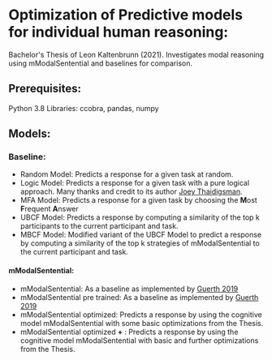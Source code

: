 # Optimization of Predictive models for individual human reasoning:
Bachelor's Thesis of Leon Kaltenbrunn (2021). Investigates modal reasoning using mModalSentential and baselines for
comparison.

## Prerequisites:
Python 3.8 Libraries: ccobra, pandas, numpy

## Models:
### Baseline:
- Random Model: Predicts a response for a given task at random.
- Logic Model: Predicts a response for a given task with a pure logical approach. Many thanks and credit to its author [Joey Thaidigsman](https://github.com/joeytman/Modal_Logic_Tableaux_Solver "Logic Solver").
- MFA Model: Predicts a response for a given task by choosing the **M**ost **F**requent **A**nswer
- UBCF Model: Predicts a response by computing a similarity of the top k participants to the current participant and task.
- MBCF Model: Modified variant of the UBCF Model to predict a response by computing a similarity of the top k strategies of mModalSentential to the current participant and task.



#### mModalSentential:
- mModalSentential: As a baseline as implemented by [Guerth 2019](https://github.com/CognitiveComputationLab/cogmods/blob/master/modal/student_projects/2019_guerth/models/mModalSentential_model.py "mModalSentential")
- mModalSentential pre trained: As a baseline as implemented by [Guerth 2019](https://github.com/CognitiveComputationLab/cogmods/blob/master/modal/student_projects/2019_guerth/models/mModalSentential_pretrained_model.py "mModalSentential pre trained")
- mModalSentential optimized: Predicts a response by using the cognitive model mModalSentential with some basic optimizations from the Thesis.
- mModalSentential optimized **+** : Predicts a response by using the cognitive model mModalSentential with basic and further optimizations from the Thesis.
